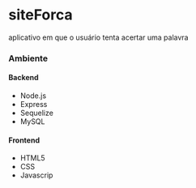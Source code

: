 # siteForca
aplicativo em que o usuário tenta acertar uma palavra

### Ambiente

#### Backend
* Node.js
* Express
* Sequelize
* MySQL

#### Frontend
* HTML5
* CSS
* Javascrip


